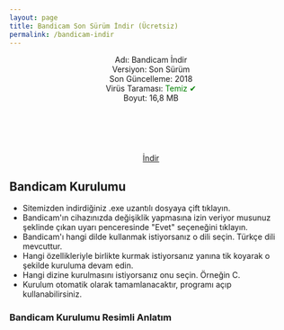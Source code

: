 ```yaml
---
layout: page
title: Bandicam Son Sürüm İndir (Ücretsiz)
permalink: /bandicam-indir
---
```


<script async src="//pagead2.googlesyndication.com/pagead/js/adsbygoogle.js"></script>
<!-- KingBaglanti -->
<ins class="adsbygoogle"
     style="display:block"
     data-ad-client="ca-pub-7942429830883405"
     data-ad-slot="4590880399"
     data-ad-format="link"></ins>
<script>
(adsbygoogle = window.adsbygoogle || []).push({});
</script>
<center>
Adı: Bandicam İndir<br />
Versiyon: Son Sürüm<br />
Son Güncelleme: 2018<br />
Virüs Taraması: <span style="color:green;">Temiz &#10004;</span><br />
Boyut: 16,8 MB<br />
<center>
<script async="" src="//pagead2.googlesyndication.com/pagead/js/adsbygoogle.js"></script>
<!-- 200 90 -->
<ins class="adsbygoogle" data-ad-client="ca-pub-7942429830883405" data-ad-slot="4977168797" style="display: inline-block; height: 90px; width: 200px;"></ins>
<script>
(adsbygoogle = window.adsbygoogle || []).push({});
</script>
</center>
<a rel="nofollow" href="https://dl.bandicam.com/bdcamsetup.exe" target="_blank">İndir</a>
<script async src="//pagead2.googlesyndication.com/pagead/js/adsbygoogle.js"></script>
<!-- Esneking -->
<ins class="adsbygoogle"
     style="display:block"
     data-ad-client="ca-pub-7942429830883405"
     data-ad-slot="4659442398"
     data-ad-format="auto"></ins>
<script>
(adsbygoogle = window.adsbygoogle || []).push({});
</script>
</center>
<h2>Bandicam Kurulumu</h2>
<ul><li>Sitemizden indirdiğiniz .exe uzantılı dosyaya çift tıklayın.</li>
<li>Bandicam'ın cihazınızda değişiklik yapmasına izin veriyor musunuz şeklinde çıkan uyarı penceresinde "Evet" seçeneğini tıklayın.</li>
<li>Bandicam'ı hangi dilde kullanmak istiyorsanız o dili seçin. Türkçe dili mevcuttur.</li>
<li>Hangi özellikleriyle birlikte kurmak istiyorsanız yanına tik koyarak o şekilde kuruluma devam edin.</li>
<li>Hangi dizine kurulmasını istiyorsanız onu seçin. Örneğin C.</li>
<li>Kurulum otomatik olarak tamamlanacaktır, programı açıp kullanabilirsiniz.</li></ul>
<script async src="//pagead2.googlesyndication.com/pagead/js/adsbygoogle.js"></script>
<!-- KingBaglanti -->
<ins class="adsbygoogle"
     style="display:block"
     data-ad-client="ca-pub-7942429830883405"
     data-ad-slot="4590880399"
     data-ad-format="link"></ins>
<script>
(adsbygoogle = window.adsbygoogle || []).push({});
</script>
<h3>Bandicam Kurulumu Resimli Anlatım<h3/>
